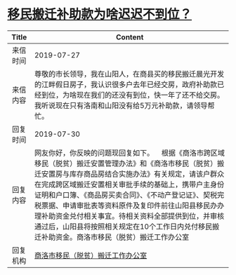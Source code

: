 # [移民搬迁补助款为啥迟迟不到位？](http://www.shangluo.gov.cn/zmhd/ldxxxx.jsp?urltype=leadermail.LeaderMailContentUrl&wbtreeid=1112&leadermailid=5381)

| Title |                                                                                                                       Content                                                                                                                       |
|:-----:|-----------------------------------------------------------------------------------------------------------------------------------------------------------------------------------------------------------------------------------------------------|
| 来信时间  | 2019-07-27                                                                                                                                                                                                                                          |
| 来信内容  | 尊敬的市长领导，我在山阳人，在商县买的移民搬迁晨光开发的江畔假日房子，我认识很多户去年已经交房，政府补助款已经到位，为啥现在我们的还没有到位，快一年了还不给交房。我听说现在只有洛南和山阳没有给5万元补助款，请领导帮忙。                                                                                                                                       |
| 回复时间  | 2019-07-30                                                                                                                                                                                                                                          |
| 回复内容  | 网友你好，你反映的问题现回复如下。    根据《商洛市跨区域移民（脱贫）搬迁安置管理办法》和《商洛市移民（脱贫）搬迁安置房与库存商品房结合实施办法》有关规定，请该户群众在完成跨区域搬迁安置相关审批手续的基础上，携带户主身份证明和户口簿、《商品房买卖合同》、《不动产登记证》、契税完税票据、申请审批表等资料原件及复印件前往山阳县移民办办理补助资金兑付相关事宜。待相关资料全部提供到位，并审核通过后，山阳县将按照相关规定在10个工作日内兑付移民搬迁补助资金。商洛市移民（脱贫）搬迁工作办公室 |
| 回复机构  | [商洛市移民（脱贫）搬迁工作办公室](../../category/agencies/商洛市移民（脱贫）搬迁工作办公室.md)                                                                                                                                                                                     |